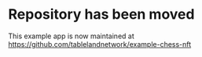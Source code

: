 # Repository has been moved

This example app is now maintained at https://github.com/tablelandnetwork/example-chess-nft
